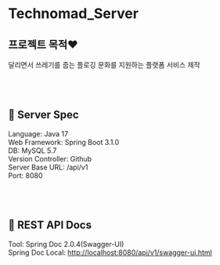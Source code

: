 # Technomad_Server
## 프로젝트 목적❤️
달리면서 쓰레기를 줍는 플로깅 문화를 지원하는 플랫폼 서비스 제작
<br/><br/><br/><br/>


## 🤘 Server Spec
Language: Java 17<br/>
Web Framework: Spring Boot 3.1.0<br/>
DB: MySQL 5.7<br/>
Version Controller: Github<br/>
Server Base URL: /api/v1<br/>
Port: 8080
<br/><br/><br/><br/>


## 🤘 REST API Docs
Tool: Spring Doc 2.0.4(Swagger-UI)<br/>
Spring Doc Local: [http://localhost:8080/api/v1/swagger-ui.html](http://localhost:8080/api/v1/swagger-ui.html)
